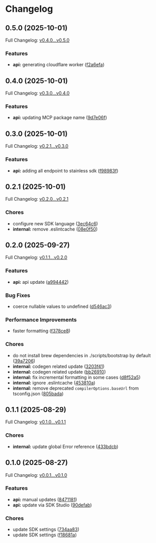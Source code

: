 # Changelog

## 0.5.0 (2025-10-01)

Full Changelog: [v0.4.0...v0.5.0](https://github.com/arb-inc/arb-node/compare/v0.4.0...v0.5.0)

### Features

* **api:** generating cloudflare worker ([f2a6efa](https://github.com/arb-inc/arb-node/commit/f2a6efa4b24021defac60ba8f252276fd78beec2))

## 0.4.0 (2025-10-01)

Full Changelog: [v0.3.0...v0.4.0](https://github.com/arb-inc/arb-node/compare/v0.3.0...v0.4.0)

### Features

* **api:** updating MCP package name ([9d7e06f](https://github.com/arb-inc/arb-node/commit/9d7e06fe5f936f0486a7acd9188c4777226ba400))

## 0.3.0 (2025-10-01)

Full Changelog: [v0.2.1...v0.3.0](https://github.com/arb-inc/arb-node/compare/v0.2.1...v0.3.0)

### Features

* **api:** adding all endpoint to stainless sdk ([f98983f](https://github.com/arb-inc/arb-node/commit/f98983f9d3499dc59f117db49e969290237bdd29))

## 0.2.1 (2025-10-01)

Full Changelog: [v0.2.0...v0.2.1](https://github.com/arb-inc/arb-node/compare/v0.2.0...v0.2.1)

### Chores

* configure new SDK language ([3ec64c6](https://github.com/arb-inc/arb-node/commit/3ec64c68cfda91da3518d1ced875793c74c31aba))
* **internal:** remove .eslintcache ([08e0f50](https://github.com/arb-inc/arb-node/commit/08e0f50a052056371ae8d8ad1b4096b8839fa6d9))

## 0.2.0 (2025-09-27)

Full Changelog: [v0.1.1...v0.2.0](https://github.com/arb-inc/arb-node/compare/v0.1.1...v0.2.0)

### Features

* **api:** api update ([a994442](https://github.com/arb-inc/arb-node/commit/a994442d2537ef0d3f486632544d126e21825991))


### Bug Fixes

* coerce nullable values to undefined ([d546ac3](https://github.com/arb-inc/arb-node/commit/d546ac3073b89cb9a1067efa34a3f501ffe342b7))


### Performance Improvements

* faster formatting ([f378ce8](https://github.com/arb-inc/arb-node/commit/f378ce8c1ca082844d16016ba1a048a352aa4dfc))


### Chores

* do not install brew dependencies in ./scripts/bootstrap by default ([39a7206](https://github.com/arb-inc/arb-node/commit/39a7206b4d867313b058d88b1422745551f4bb31))
* **internal:** codegen related update ([3203f41](https://github.com/arb-inc/arb-node/commit/3203f41ee8d340710482e2797b7e794bff2610ce))
* **internal:** codegen related update ([bb26910](https://github.com/arb-inc/arb-node/commit/bb26910a1bb5ce000565890245e1ecd2aefdad61))
* **internal:** fix incremental formatting in some cases ([d8f52a5](https://github.com/arb-inc/arb-node/commit/d8f52a5658cb04c196691affb20cc4a04714112e))
* **internal:** ignore .eslintcache ([453810a](https://github.com/arb-inc/arb-node/commit/453810a63d796e7b5928f00d17b87e2c5c313760))
* **internal:** remove deprecated `compilerOptions.baseUrl` from tsconfig.json ([805bada](https://github.com/arb-inc/arb-node/commit/805bada43d39106f1a836e3ba09b13d0cb0fccc3))

## 0.1.1 (2025-08-29)

Full Changelog: [v0.1.0...v0.1.1](https://github.com/arb-inc/arb-node/compare/v0.1.0...v0.1.1)

### Chores

* **internal:** update global Error reference ([433bdcb](https://github.com/arb-inc/arb-node/commit/433bdcb37e2f688cf1f55d2e71237ed0435a869a))

## 0.1.0 (2025-08-27)

Full Changelog: [v0.0.1...v0.1.0](https://github.com/arb-inc/arb-node/compare/v0.0.1...v0.1.0)

### Features

* **api:** manual updates ([8471181](https://github.com/arb-inc/arb-node/commit/84711817b0ed3eb20888b328ddc7d8bcd899535b))
* **api:** update via SDK Studio ([90defab](https://github.com/arb-inc/arb-node/commit/90defab9324997f01d355daba435600e7a2bb51d))


### Chores

* update SDK settings ([734aa83](https://github.com/arb-inc/arb-node/commit/734aa83a48539118939946756c6874d7909cbd1e))
* update SDK settings ([f18681a](https://github.com/arb-inc/arb-node/commit/f18681a30fcda335cf8f42986bbdea64e64081c9))

